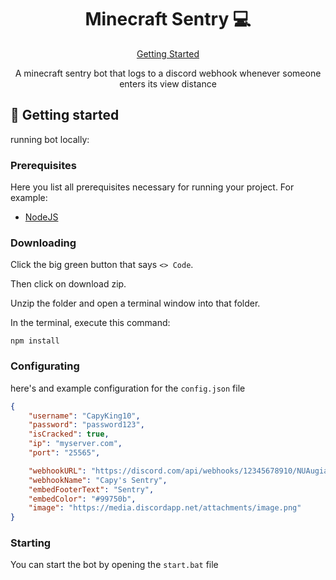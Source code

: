                      
<h1 align="center" style="font-weight: bold;">Minecraft Sentry 💻</h1>

<p align="center">
<a href="#started">Getting Started</a>
</p>

<p align="center">A minecraft sentry bot that logs to a discord webhook whenever someone enters its view distance</p>
 
<h2 id="started">🚀 Getting started</h2>

running bot locally:

<h3>Prerequisites</h3>

Here you list all prerequisites necessary for running your project. For example:

- [NodeJS](https://nodejs.org/en/download/package-manager)
 
<h3>Downloading</h3>

Click the big green button that says `<> Code`.

Then click on download zip.

Unzip the folder and open a terminal window into that folder.

In the terminal, execute this command:

```
npm install
```
 
<h3>Configurating</h2>

here's and example configuration for the `config.json` file

```json
{
    "username": "CapyKing10",
    "password": "password123",
    "isCracked": true,
    "ip": "myserver.com",
    "port": "25565",

    "webhookURL": "https://discord.com/api/webhooks/12345678910/NUAugiahgnquyAUnb_abnauHAUGaybhgoa",
    "webhookName": "Capy's Sentry",
    "embedFooterText": "Sentry",
    "embedColor": "#99750b",
    "image": "https://media.discordapp.net/attachments/image.png"
}
```
 
<h3>Starting</h3>

You can start the bot by opening the `start.bat` file

